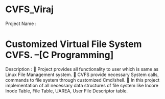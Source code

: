 # CVFS_Viraj
 Project Name : <h1>Customized Virtual File System CVFS.  –[C Programming] </h1>
    Description :
	Project provides all functionality to user which is same as Linux File Management system.
	CVFS provide necessary System calls, commands to file system through customized Cmd/shell.
	In this project implementation of all necessary data structures of file system like Incore Inode Table, File Table, UAREA, User File Descriptor table.

